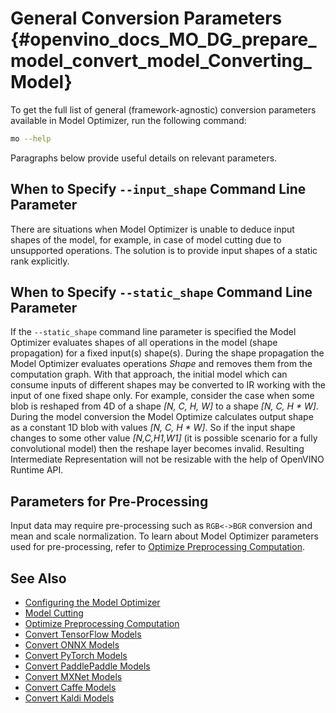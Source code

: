 # General Conversion Parameters {#openvino_docs_MO_DG_prepare_model_convert_model_Converting_Model}

To get the full list of general (framework-agnostic) conversion parameters available in Model Optimizer, run the following command:

```sh
mo --help
```

Paragraphs below provide useful details on relevant parameters.

## When to Specify `--input_shape` Command Line Parameter <a name="when_to_specify_input_shapes"></a>
There are situations when Model Optimizer is unable to deduce input shapes of the model, for example, in case of model cutting due to unsupported operations.
The solution is to provide input shapes of a static rank explicitly.

## When to Specify `--static_shape` Command Line Parameter
If the `--static_shape` command line parameter is specified the Model Optimizer evaluates shapes of all operations in the model (shape propagation) for a fixed input(s) shape(s). During the shape propagation the Model Optimizer evaluates operations *Shape* and removes them from the computation graph. With that approach, the initial model which can consume inputs of different shapes may be converted to IR working with the input of one fixed shape only. For example, consider the case when some blob is reshaped from 4D of a shape *[N, C, H, W]* to a shape *[N, C, H \* W]*. During the model conversion the Model Optimize calculates output shape as a constant 1D blob with values *[N, C, H \* W]*. So if the input shape changes to some other value *[N,C,H1,W1]* (it is possible scenario for a fully convolutional model) then the reshape layer becomes invalid.
Resulting Intermediate Representation will not be resizable with the help of OpenVINO Runtime API.

## Parameters for Pre-Processing
Input data may require pre-processing such as `RGB<->BGR` conversion and mean and scale normalization. To learn about Model Optimizer parameters used for pre-processing, refer to [Optimize Preprocessing Computation](../Additional_Optimizations.md).

## See Also
* [Configuring the Model Optimizer](../../Deep_Learning_Model_Optimizer_DevGuide.md)
* [Model Cutting](Cutting_Model.md)
* [Optimize Preprocessing Computation](../Additional_Optimizations.md)
* [Convert TensorFlow Models](Convert_Model_From_TensorFlow.md)
* [Convert ONNX Models](Convert_Model_From_ONNX.md)
* [Convert PyTorch Models](Convert_Model_From_PyTorch.md)
* [Convert PaddlePaddle Models](Convert_Model_From_Paddle.md)
* [Convert MXNet Models](Convert_Model_From_MxNet.md)
* [Convert Caffe Models](Convert_Model_From_Caffe.md)
* [Convert Kaldi Models](Convert_Model_From_Kaldi.md)